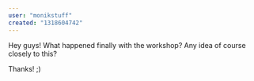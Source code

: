 ```yaml
---
user: "monikstuff"
created: "1318604742"
---
```


Hey guys!
What happened finally with the workshop?
Any idea of course closely to this?

Thanks! ;)
